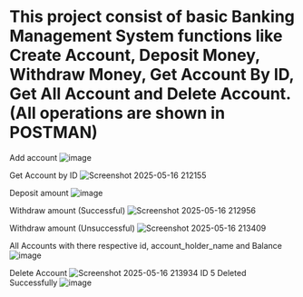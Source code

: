 # This project consist of basic Banking Management System functions like Create Account, Deposit Money, Withdraw Money, Get Account By ID, Get All Account and Delete Account.(All operations are shown in POSTMAN)

Add account
![image](https://github.com/user-attachments/assets/3d59379d-f638-4b82-a8d3-1ab0327505a5)

Get Account by ID 
![Screenshot 2025-05-16 212155](https://github.com/user-attachments/assets/e26d7514-e659-4fdf-8e01-9f833c5bc5c2)

Deposit amount 
![image](https://github.com/user-attachments/assets/c06a5007-e8fe-480d-af77-c94b405944b9)

Withdraw amount (Successful)
![Screenshot 2025-05-16 212956](https://github.com/user-attachments/assets/e56f9747-5116-4888-bb2a-d7ab568d0474)

Withdraw amount (Unsuccessful)
![Screenshot 2025-05-16 213409](https://github.com/user-attachments/assets/3df0102b-cfb1-4bb3-9f10-e7130edbe503)

All Accounts with there respective id, account_holder_name and Balance
![image](https://github.com/user-attachments/assets/34475b68-dd48-440e-b245-36e4d1b5506d)

Delete Account
![Screenshot 2025-05-16 213934](https://github.com/user-attachments/assets/8ac31bea-5b7a-456e-82a7-ff6c87d3159c)
ID 5 Deleted Successfully
![image](https://github.com/user-attachments/assets/396a2a44-89c0-4dfd-aec4-2db34d4d98e9)

